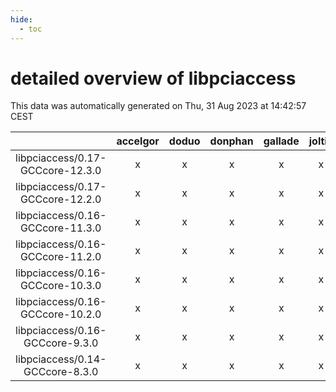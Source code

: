```yaml
---
hide:
  - toc
---
```


detailed overview of libpciaccess
=================================


This data was automatically generated on Thu, 31 Aug 2023 at 14:42:57 CEST  

| |accelgor|doduo|donphan|gallade|joltik|skitty|swalot|victini|
| :---: | :---: | :---: | :---: | :---: | :---: | :---: | :---: | :---: |
|libpciaccess/0.17-GCCcore-12.3.0|x|x|x|x|x|x|x|x|
|libpciaccess/0.17-GCCcore-12.2.0|x|x|x|x|x|x|x|x|
|libpciaccess/0.16-GCCcore-11.3.0|x|x|x|x|x|x|x|x|
|libpciaccess/0.16-GCCcore-11.2.0|x|x|x|x|x|x|x|x|
|libpciaccess/0.16-GCCcore-10.3.0|x|x|x|x|x|x|x|x|
|libpciaccess/0.16-GCCcore-10.2.0|x|x|x|x|x|x|x|x|
|libpciaccess/0.16-GCCcore-9.3.0|x|x|x|x|x|x|x|x|
|libpciaccess/0.14-GCCcore-8.3.0|x|x|x|x|x|x|x|x|

